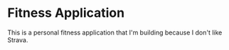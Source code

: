 # Fitness Application
This is a personal fitness application that I'm building because I don't like Strava.
